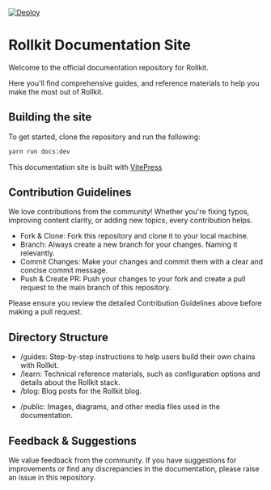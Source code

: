 [![Deploy](https://github.com/rollkit/docs/actions/workflows/deploy.yml/badge.svg)](https://github.com/rollkit/docs/actions/workflows/deploy.yml)

# Rollkit Documentation Site

Welcome to the official documentation repository for Rollkit.

Here you'll find comprehensive guides, and reference materials to help you make the most out of Rollkit.

## Building the site

To get started, clone the repository and run the following:

```bash
yarn run docs:dev
```

This documentation site is built with [VitePress](https://vitepress.dev)

## Contribution Guidelines

We love contributions from the community! Whether you're fixing typos, improving content clarity, or adding new topics, every contribution helps.

* Fork & Clone: Fork this repository and clone it to your local machine.
* Branch: Always create a new branch for your changes. Naming it relevantly.
* Commit Changes: Make your changes and commit them with a clear and concise commit message.
* Push & Create PR: Push your changes to your fork and create a pull request to the main branch of this repository.

Please ensure you review the detailed Contribution Guidelines above before making a pull request.

## Directory Structure

* /guides: Step-by-step instructions to help users build their own chains with Rollkit.
* /learn: Technical reference materials, such as configuration options and details about the Rollkit stack.
* /blog: Blog posts for the Rollkit blog.
<!-- * /guides [WIP]: In-depth articles that cover specific topics in detail. -->
* /public: Images, diagrams, and other media files used in the documentation.

## Feedback & Suggestions

We value feedback from the community. If you have suggestions for improvements or find any discrepancies in the documentation, please raise an issue in this repository.
